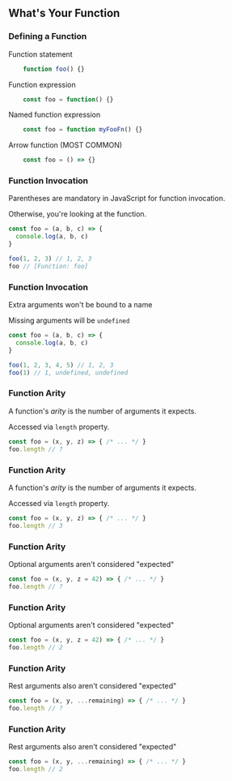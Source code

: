 ## What's Your Function

### Defining a Function

Function statement

```javascript
    function foo() {}
```

Function expression

```javascript
    const foo = function() {}
```

Named function expression

```javascript
    const foo = function myFooFn() {}
```

Arrow function (MOST COMMON)

```javascript
    const foo = () => {}
```

### Function Invocation

Parentheses are mandatory in JavaScript for function invocation. 

Otherwise, you're looking at the function.

```javascript
const foo = (a, b, c) => {
  console.log(a, b, c)
}

foo(1, 2, 3) // 1, 2, 3
foo // [Function: foo]
```

### Function Invocation

Extra arguments won't be bound to a name

Missing arguments will be `undefined`

```javascript
const foo = (a, b, c) => {
  console.log(a, b, c)
}

foo(1, 2, 3, 4, 5) // 1, 2, 3
foo(1) // 1, undefined, undefined
```

### Function Arity

A function's *arity* is the number of arguments it expects.  

Accessed via `length` property.

```javascript
const foo = (x, y, z) => { /* ... */ }
foo.length // ?
```

### Function Arity

A function's *arity* is the number of arguments it expects.  

Accessed via `length` property.

```javascript
const foo = (x, y, z) => { /* ... */ }
foo.length // 3
```

### Function Arity

Optional arguments aren't considered "expected"

```javascript
const foo = (x, y, z = 42) => { /* ... */ }
foo.length // ?
```

### Function Arity

Optional arguments aren't considered "expected"

```javascript
const foo = (x, y, z = 42) => { /* ... */ }
foo.length // 2
```

### Function Arity

Rest arguments also aren't considered "expected"

```javascript
const foo = (x, y, ...remaining) => { /* ... */ }
foo.length // ?
```

### Function Arity

Rest arguments also aren't considered "expected"

```javascript
const foo = (x, y, ...remaining) => { /* ... */ }
foo.length // 2
```

